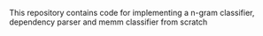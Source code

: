 This repository contains code for implementing a n-gram classifier, dependency parser and memm classifier from scratch
